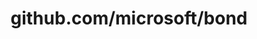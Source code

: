 ---
layout: post
title: github.com/microsoft/bond
categories: link
tags: [انگلیسی, گیت‌هاب, برنامه‌نویسی]
---